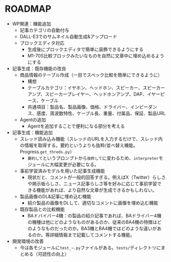 # ROADMAP

- WP関連：機能追加
    - 記事カテゴリの自動付与
    - DALL-E3でのサムネイル自動生成&アップロード
    - ブロックエディタ対応
        - 生成後にブロックエディタで簡単に装飾できるようにする
        - M1-70S比較ブロックみたいなものを自然に文章中に埋め込めるようにする
- 記事生成：既存機能の改良
    - 商品情報のテーブル作成（一目でスペック比較を簡単にできるように）
        - 構想
        - テーブルカテゴリ：イヤホン、ヘッドホン、スピーカー、スピーカーアンプ、スピーカープレイヤー、ヘッドホンアンプ、DAP、イヤーピース、ケーブル
        - 共通項目：製品名、製品画像、価格、ドライバー、インピーダンス、感度、周波数特性、ケーブル長、重量、付属品、保証、製品URL
    - Agentの追加
        - Agentを追加することで便利になる部分を考える
- 記事生成：機能追加
    - スレッド読み込み機能（スレッドのURLを入力するだけで、スレッド内の情報を取得する。要約というよりも抜粋/並べ替え機能。Progress.`get_threds.py`）
        - `要約して`というプロンプトから`抜粋して`に変わるため、`interpreter`モジュールに大幅変更が必要になる。
    - 事前学習済みモデルを用いた記事生成機能
        - 現状だと、コメントが一般的回答すぎる。例えばX（Twitter）らしさや掲示板らしさ、ニュース記事らしさ等を好みに応じて事前学習できる機能があれば、より自然な文章が生成できるかもしれない。
    - 製品画像のDL&記事に埋め込む機能
        - 紹介製品の画像をDLして、適切なコメントに画像を埋め込む機能
    - 既存製品との比較機能
        - BAドバイバー4機：の製品の紹介記事であれば、BAドライバー4機の機種は他にどのようなものがあるのか、従来のBA4機の特徴はどのようなものだったのか。BA3機とBA4機ではどのような違いがあるのか。等詳細情報まで記載してコメントする機能。
- 開発環境の改善
    - 今は各モジュールに`test_~.py`ファイルがある。`tests/`ディレクトリにまとめる（可読性の向上）